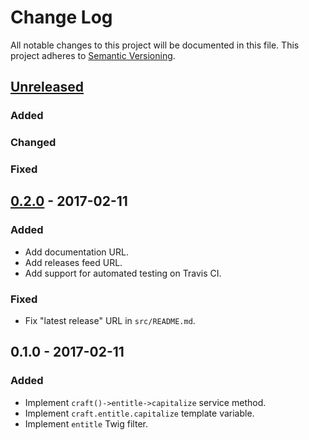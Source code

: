 # Change Log #
All notable changes to this project will be documented in this file. This
project adheres to [Semantic Versioning](http://semver.org/).

## [Unreleased] ##
### Added ###
### Changed ###
### Fixed ###

## [0.2.0] - 2017-02-11 ##
### Added ###
- Add documentation URL.
- Add releases feed URL.
- Add support for automated testing on Travis CI.

### Fixed ###
- Fix "latest release" URL in `src/README.md`.

## 0.1.0 - 2017-02-11 ##
### Added ###
- Implement `craft()->entitle->capitalize` service method.
- Implement `craft.entitle.capitalize` template variable.
- Implement `entitle` Twig filter.

[0.2.0]: https://github.com/experience/entitle.craftplugin/compare/v0.1.0...HEAD
[Unreleased]: https://github.com/experience/entitle.craftplugin/compare/v0.2.0...HEAD
